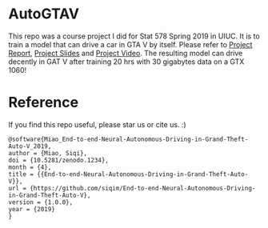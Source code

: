 # AutoGTAV
This repo was a course project I did for Stat 578 Spring 2019 in UIUC. It is to train a model that can drive a car in GTA V by itself. Please refer to [Project Report](https://drive.google.com/file/d/1pkUvuU1fvMsyObso5Gk3Bez5pESasSnd/view?usp=sharing), [Project Slides](https://drive.google.com/file/d/1IUPE-PBQe3cPbH130BCtOEr3Hltw_nbX/view?usp=sharing) and [Project Video](
https://www.youtube.com/watch?v=Gx3c5OmkyyE). The resulting model can drive decently in GAT V after training 20 hrs with 30 gigabytes data on a GTX 1060!

# Reference
If you find this repo useful, please star us or cite us. :)
```
@software{Miao_End-to-end-Neural-Autonomous-Driving-in-Grand-Theft-Auto-V_2019,
author = {Miao, Siqi},
doi = {10.5281/zenodo.1234},
month = {4},
title = {{End-to-end-Neural-Autonomous-Driving-in-Grand-Theft-Auto-V}},
url = {https://github.com/siqim/End-to-end-Neural-Autonomous-Driving-in-Grand-Theft-Auto-V},
version = {1.0.0},
year = {2019}
}
```
